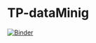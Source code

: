 # TP-dataMinig
[![Binder](https://mybinder.org/badge_logo.svg)](https://mybinder.org/v2/gh/klahchiWiem/main)
